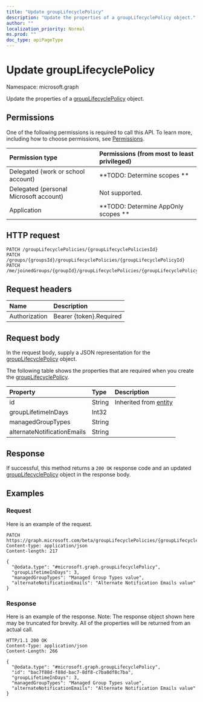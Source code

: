 ```yaml
---
title: "Update groupLifecyclePolicy"
description: "Update the properties of a groupLifecyclePolicy object."
author: ""
localization_priority: Normal
ms.prod: ""
doc_type: apiPageType
---
```


# Update groupLifecyclePolicy

Namespace: microsoft.graph

Update the properties of a [groupLifecyclePolicy](../resources/grouplifecyclepolicy.md) object.

## Permissions
One of the following permissions is required to call this API. To learn more, including how to choose permissions, see [Permissions](/concepts/permissions-reference.md).

|Permission type|Permissions (from most to least privileged)|
|:---|:---|
|Delegated (work or school account)|**TODO: Determine scopes **|
|Delegated (personal Microsoft account)|Not supported.|
|Application|**TODO: Determine AppOnly scopes **|

## HTTP request
<!-- {
  "blockType": "ignored"
}
-->
``` http
PATCH /groupLifecyclePolicies/{groupLifecyclePoliciesId}
PATCH /groups/{groupsId}/groupLifecyclePolicies/{groupLifecyclePolicyId}
PATCH /me/joinedGroups/{groupId}/groupLifecyclePolicies/{groupLifecyclePolicyId}
```

## Request headers
|Name|Description|
|:---|:---|
|Authorization|Bearer {token}.Required|

## Request body
In the request body, supply a JSON representation for the [groupLifecyclePolicy](../resources/grouplifecyclepolicy.md) object.

The following table shows the properties that are required when you create the [groupLifecyclePolicy](../resources/grouplifecyclepolicy.md).

|Property|Type|Description|
|:---|:---|:---|
|id|String| Inherited from [entity](../resources/entity.md)|
|groupLifetimeInDays|Int32||
|managedGroupTypes|String||
|alternateNotificationEmails|String||



## Response
If successful, this method returns a `200 OK` response code and an updated [groupLifecyclePolicy](../resources/grouplifecyclepolicy.md) object in the response body.

## Examples

### Request
Here is an example of the request.
<!-- {
  "blockType": "request",
  "name": "update_grouplifecyclepolicy"
}
-->
``` http
PATCH https://graph.microsoft.com/beta/groupLifecyclePolicies/{groupLifecyclePoliciesId}
Content-type: application/json
Content-length: 217

{
  "@odata.type": "#microsoft.graph.groupLifecyclePolicy",
  "groupLifetimeInDays": 3,
  "managedGroupTypes": "Managed Group Types value",
  "alternateNotificationEmails": "Alternate Notification Emails value"
}
```

### Response
Here is an example of the response. Note: The response object shown here may be truncated for brevity. All of the properties will be returned from an actual call.
<!-- {
  "blockType": "response",
  "truncated": true
}
-->
``` http
HTTP/1.1 200 OK
Content-Type: application/json
Content-Length: 266

{
  "@odata.type": "#microsoft.graph.groupLifecyclePolicy",
  "id": "bac7f88d-f88d-bac7-8df8-c7ba8df8c7ba",
  "groupLifetimeInDays": 3,
  "managedGroupTypes": "Managed Group Types value",
  "alternateNotificationEmails": "Alternate Notification Emails value"
}
```

